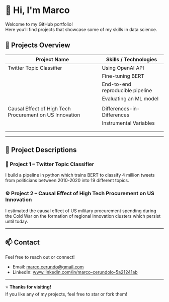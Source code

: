 # 👋 Hi, I'm Marco

Welcome to my GitHub portfolio!  
Here you’ll find projects that showcase some of my skills in data science.

## 🚀 Projects Overview

|                    Project Name                         |      Skills / Technologies         |
|---------------------------------------------------------|------------------------------------|
| Twitter Topic Classifier                                | Using OpenAI API                   | 
|                                                         | Fine-tuning BERT                   |
|                                                         | End-to-end reproducible pipeline   |
|                                                         | Evaluating an ML model             |
|                                                         |                                    |
| Causal Effect of High Tech Procurement on US Innovation | Differences-in-Differences         |
|                                                         | Instrumental Variables             |
|                                                         |                                    |
|                                                         |                                    |

---

## 📂 Project Descriptions

### 🧠 Project 1 – Twitter Topic Classifier
I build a pipeline in python which trains BERT to classify 4 million tweets from politicians between 2010-2020 into 19 different topics.

### ⚙️ Project 2 – Causal Effect of High Tech Procurement on US Innovation
I estimated the causal effect of US military procurement spending during the Cold War on the formation of regional innovation clusters which persist until today.

---

## 📫 Contact

Feel free to reach out or connect!

- Email: marco.cerundo@gmail.com
- LinkedIn: www.linkedin.com/in/marco-cerundolo-5a21241ab

---

⭐ **Thanks for visiting!**  
If you like any of my projects, feel free to star or fork them!
